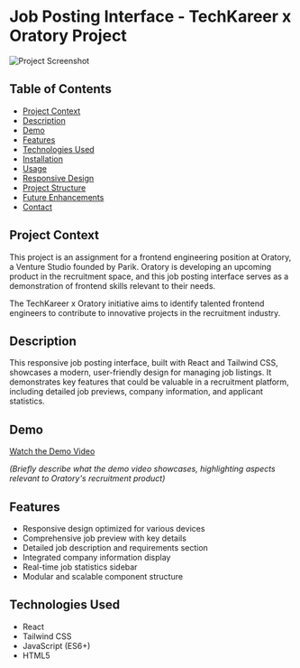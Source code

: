 # Job Posting Interface - TechKareer x Oratory Project

![Project Screenshot](screenshot.png)

## Table of Contents
- [Project Context](#project-context)
- [Description](#description)
- [Demo](#demo)
- [Features](#features)
- [Technologies Used](#technologies-used)
- [Installation](#installation)
- [Usage](#usage)
- [Responsive Design](#responsive-design)
- [Project Structure](#project-structure)
- [Future Enhancements](#future-enhancements)
- [Contact](#contact)

## Project Context

This project is an assignment for a frontend engineering position at Oratory, a Venture Studio founded by Parik. Oratory is developing an upcoming product in the recruitment space, and this job posting interface serves as a demonstration of frontend skills relevant to their needs.

The TechKareer x Oratory initiative aims to identify talented frontend engineers to contribute to innovative projects in the recruitment industry.

## Description

This responsive job posting interface, built with React and Tailwind CSS, showcases a modern, user-friendly design for managing job listings. It demonstrates key features that could be valuable in a recruitment platform, including detailed job previews, company information, and applicant statistics.

## Demo

[Watch the Demo Video](link-to-your-demo-video)

*(Briefly describe what the demo video showcases, highlighting aspects relevant to Oratory's recruitment product)*

## Features

- Responsive design optimized for various devices
- Comprehensive job preview with key details
- Detailed job description and requirements section
- Integrated company information display
- Real-time job statistics sidebar
- Modular and scalable component structure

## Technologies Used

- React
- Tailwind CSS
- JavaScript (ES6+)
- HTML5


